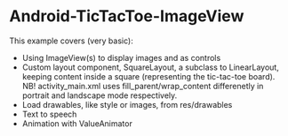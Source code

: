 # Android-TicTacToe-ImageView
This example covers (very basic):
- Using ImageView(s) to display images and as controls 
- Custom layout component, SquareLayout, a subclass to LinearLayout, keeping content inside a square (representing the tic-tac-toe board). NB! activity_main.xml uses fill_parent/wrap_content differenetly in portrait and landscape mode respectively.
- Load drawables, like style or images, from res/drawables
- Text to speech 
- Animation with ValueAnimator
